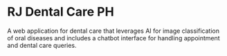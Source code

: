 # RJ Dental Care PH

A web application for dental care that leverages AI for image classification of oral diseases and includes a chatbot interface for handling appointment and dental care queries.
